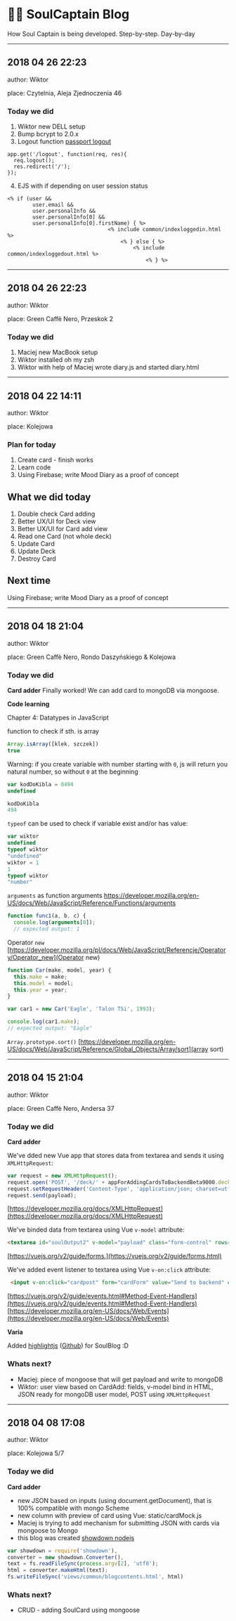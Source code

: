 <!-- TODO add gatsby.js for SoulBlog ? -->
<!-- TODO add posts from the past based on real Wiktor diary of good things -->

<!-- to use this type in console >
node extras/blogConverter.js soulblog.md
-->

<!-- cheatsheet 
https://github.com/adam-p/markdown-here/wiki/Markdown-Cheatsheet
-->


# 👻🎊 SoulCaptain Blog

How Soul Captain is being developed. Step-by-step. Day-by-day

---

## 2018 04 26 22:23

author: Wiktor

place: Czytelnia, Aleja Zjednoczenia 46

### Today we did
1. Wiktor new DELL setup
2. Bump bcrypt to 2.0.x
3. Logout function [passport logout](http://www.passportjs.org/docs/logout/)
```
app.get('/logout', function(req, res){
  req.logout();
  res.redirect('/');
});
```
4. EJS with if depending on user session status
```
<% if (user &&
		user.email &&
		user.personalInfo &&
		user.personalInfo[0] &&
		user.personalInfo[0].firstName) { %>
                                <% include common/indexloggedin.html %>
                                    <% } else { %>
                                        <% include common/indexloggedout.html %>
                                            <% } %>
```

---

## 2018 04 26 22:23

author: Wiktor

place: Green Caffè Nero, Przeskok 2

### Today we did
1. Maciej new MacBook setup
2. Wiktor installed oh my zsh
3. Wiktor with help of Maciej wrote diary.js and started diary.html

---

## 2018 04 22 14:11

author: Wiktor

place: Kolejowa

### Plan for today
1. Create card - finish works
2. Learn code
3. Using Firebase; write Mood Diary as a proof of concept

## What we did today
1. Double check Card adding
2. Better UX/UI for Deck view
3. Better UX/UI for Card add view  
4. Read one Card (not whole deck)
5. Update Card
6. Update Deck
6. Destroy Card 

## Next time
Using Firebase; write Mood Diary as a proof of concept

---

## 2018 04 18 21:04

author: Wiktor

place: Green Caffè Nero, Rondo Daszyńskiego & Kolejowa

### Today we did

**Card adder**
Finally worked! We can add card to mongoDB via mongoose.

**Code learning**

Chapter 4: Datatypes in JavaScript

function to check if sth. is array
```javascript
Array.isArray([klek, szczek])
true
```

Warning: if you create variable with number starting with `0`, js will return you natural number, so without `0` at the beginning
```javascript
var kodDoKibla = 0494
undefined

kodDoKibla
494
```

`typeof` can be used to check if variable exist and/or has value:
```js
var wiktor
undefined
typeof wiktor
"undefined"
wiktor = 1
1
typeof wiktor
"number"
```

`arguments` as function arguments
https://developer.mozilla.org/en-US/docs/Web/JavaScript/Reference/Functions/arguments
```js
function func1(a, b, c) {
  console.log(arguments[0]);
  // expected output: 1
```

Operator `new`
[https://developer.mozilla.org/pl/docs/Web/JavaScript/Referencje/Operatory/Operator_new](Operator new)
```js
function Car(make, model, year) {
  this.make = make;
  this.model = model;
  this.year = year;
}

var car1 = new Car('Eagle', 'Talon TSi', 1993);

console.log(car1.make);
// expected output: "Eagle"
```

`Array.prototype.sort()`
[https://developer.mozilla.org/en-US/docs/Web/JavaScript/Reference/Global_Objects/Array/sort](array sort)




---

## 2018 04 15 21:04

author: Wiktor

place: Green Caffè Nero, Andersa 37

### Today we did

**Card adder**

We've dded new Vue app that stores data from textarea and sends it using `XMLHttpRequest`:
```javascript
var request = new XMLHttpRequest();
request.open('POST', '/deck/' + appForAddingCardsToBackendBeta9000.deckId, true);
request.setRequestHeader('Content-Type', 'application/json; charset=utf-8');
request.send(payload);
```
[https://developer.mozilla.org/docs/XMLHttpRequest](https://developer.mozilla.org/docs/XMLHttpRequest)

We've binded data from textarea using Vue `v-model` attribute:
```html
<textarea id="soulOutput2" v-model="payload" class="form-control" rows="20" cols="80" style="margin-left: .25em">
```
[https://vuejs.org/v2/guide/forms.](https://vuejs.org/v2/guide/forms.html)

We've added event listener to textarea using Vue `v-on:click` attribute:
```html
 <input v-on:click="cardpost" form="cardForm" value="Send to backend" class="btn btn-warning btn-lg btn-block">
```
[https://vuejs.org/v2/guide/events.html#Method-Event-Handlers](https://vuejs.org/v2/guide/events.html#Method-Event-Handlers)
[https://developer.mozilla.org/en-US/docs/Web/Events](https://developer.mozilla.org/en-US/docs/Web/Events)

**Varia**

Added [highlightjs](https://highlightjs.org/usage/) ([Github](https://github.com/isagalaev/highlight.js)) for SoulBlog :D

### Whats next?
- Maciej: piece of mongoose that will get payload and write to mongoDB
- Wiktor: user view based on CardAdd: fields, v-model bind in HTML, JSON ready for mongoDB user model, POST using `XMLHttpRequest`
 
---

## 2018 04 08 17:08

author: Wiktor

place: Kolejowa 5/7

### Today we did

**Card adder**

- new JSON based on inputs (using document.getDocument), that is 100% compatible with mongo Scheme
- new column with preview of card using Vue: static/cardMock.js
- Maciej is trying to add mechanism for submitting JSON with cards via mongoose to Mongo
- this blog was created [showdown nodejs](https://github.com/showdownjs/showdown)
```javascript
var showdown = require('showdown'),
converter = new showdown.Converter(),
text = fs.readFileSync(process.argv[2], 'utf8');
html = converter.makeHtml(text);
fs.writeFileSync('views/common/blogcontents.html', html)
```

### Whats next?
- CRUD - adding SoulCard using mongoose

